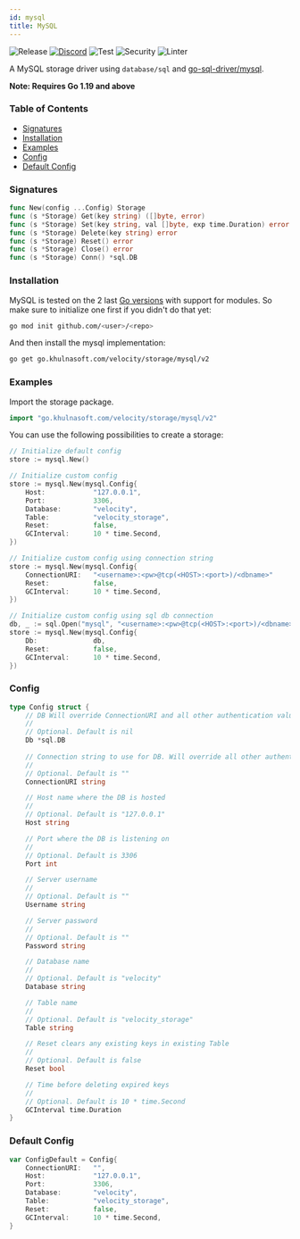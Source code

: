 ```yaml
---
id: mysql
title: MySQL
---
```


![Release](https://img.shields.io/github/v/tag/khulnasoft/storage?filter=mysql*)
[![Discord](https://img.shields.io/discord/704680098577514527?style=flat&label=%F0%9F%92%AC%20discord&color=00ACD7)](https://khulnasoft.com/discord)
![Test](https://img.shields.io/github/actions/workflow/status/khulnasoft/storage/test-mysql.yml?label=Tests)
![Security](https://img.shields.io/github/actions/workflow/status/khulnasoft/storage/gosec.yml?label=Security)
![Linter](https://img.shields.io/github/actions/workflow/status/khulnasoft/storage/linter.yml?label=Linter)

A MySQL storage driver using `database/sql` and [go-sql-driver/mysql](https://github.com/go-sql-driver/mysql).

**Note: Requires Go 1.19 and above**

### Table of Contents
- [Signatures](#signatures)
- [Installation](#installation)
- [Examples](#examples)
- [Config](#config)
- [Default Config](#default-config)

### Signatures
```go
func New(config ...Config) Storage
func (s *Storage) Get(key string) ([]byte, error)
func (s *Storage) Set(key string, val []byte, exp time.Duration) error
func (s *Storage) Delete(key string) error
func (s *Storage) Reset() error
func (s *Storage) Close() error
func (s *Storage) Conn() *sql.DB
```
### Installation
MySQL is tested on the 2 last [Go versions](https://golang.org/dl/) with support for modules. So make sure to initialize one first if you didn't do that yet:
```bash
go mod init github.com/<user>/<repo>
```
And then install the mysql implementation:
```bash
go get go.khulnasoft.com/velocity/storage/mysql/v2
```

### Examples
Import the storage package.
```go
import "go.khulnasoft.com/velocity/storage/mysql/v2"
```

You can use the following possibilities to create a storage:
```go
// Initialize default config
store := mysql.New()

// Initialize custom config
store := mysql.New(mysql.Config{
    Host:            "127.0.0.1",
    Port:            3306,
    Database:        "velocity",
    Table:           "velocity_storage",
    Reset:           false,
    GCInterval:      10 * time.Second,
})

// Initialize custom config using connection string
store := mysql.New(mysql.Config{
    ConnectionURI:   "<username>:<pw>@tcp(<HOST>:<port>)/<dbname>"
    Reset:           false,
    GCInterval:      10 * time.Second,
})

// Initialize custom config using sql db connection
db, _ := sql.Open("mysql", "<username>:<pw>@tcp(<HOST>:<port>)/<dbname>")
store := mysql.New(mysql.Config{
    Db:              db,
    Reset:           false,
    GCInterval:      10 * time.Second,
})
```

### Config
```go
type Config struct {
    // DB Will override ConnectionURI and all other authentication values if used
    //
    // Optional. Default is nil
    Db *sql.DB
    
    // Connection string to use for DB. Will override all other authentication values if used
    //
    // Optional. Default is ""
    ConnectionURI string

    // Host name where the DB is hosted
    //
    // Optional. Default is "127.0.0.1"
    Host string

    // Port where the DB is listening on
    //
    // Optional. Default is 3306
    Port int

    // Server username
    //
    // Optional. Default is ""
    Username string

    // Server password
    //
    // Optional. Default is ""
    Password string

    // Database name
    //
    // Optional. Default is "velocity"
    Database string

    // Table name
    //
    // Optional. Default is "velocity_storage"
    Table string

    // Reset clears any existing keys in existing Table
    //
    // Optional. Default is false
    Reset bool

    // Time before deleting expired keys
    //
    // Optional. Default is 10 * time.Second
    GCInterval time.Duration
}
```

### Default Config
```go
var ConfigDefault = Config{
    ConnectionURI:   "",
    Host:            "127.0.0.1",
    Port:            3306,
    Database:        "velocity",
    Table:           "velocity_storage",
    Reset:           false,
    GCInterval:      10 * time.Second,
}
```
